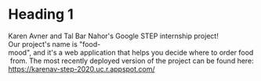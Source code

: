 # Heading 1
Karen Avner and Tal Bar Nahor's Google STEP internship project!
Our project's name is "food-mood", and it's a web application that helps you decide where to order food from.
The most recently deployed version of the project can be found here: <https://karenav-step-2020.uc.r.appspot.com/>
